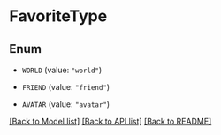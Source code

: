 # FavoriteType

## Enum


* `WORLD` (value: `"world"`)

* `FRIEND` (value: `"friend"`)

* `AVATAR` (value: `"avatar"`)


[[Back to Model list]](../README.md#documentation-for-models) [[Back to API list]](../README.md#documentation-for-api-endpoints) [[Back to README]](../README.md)


